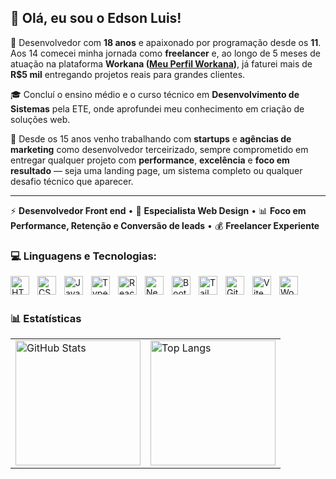 ## 👋 Olá, eu sou o **Edson Luis**!

🚀 Desenvolvedor com **18 anos** e apaixonado por programação desde os **11**. Aos 14 comecei minha jornada como **freelancer** e, ao longo de 5 meses de atuação na plataforma **Workana ([Meu Perfil Workana](https://www.workana.com/freelancer/0ba3fc7d730d4e14bc56ad053a605c5e ))**, já faturei mais de **R$5 mil** entregando projetos reais para grandes clientes. 

🎓 Concluí o ensino médio e o curso técnico em **Desenvolvimento de Sistemas** pela ETE, onde aprofundei meu conhecimento em criação de soluções web. 

💼 Desde os 15 anos venho trabalhando com **startups** e **agências de marketing** como desenvolvedor terceirizado, sempre comprometido em entregar qualquer projeto com **performance**, **excelência** e **foco em resultado** — seja uma landing page, um sistema completo ou qualquer desafio técnico que aparecer.

---

⚡ **Desenvolvedor Front end** • 🎯 **Especialista Web Design** • 📊 **Foco em Performance, Retenção e Conversão de leads** • 💰 **Freelancer Experiente**
### 💻 Linguagens e Tecnologias:

<img 
    align="left" 
    alt="HTML"
    title="HTML" 
    width="30px" 
    style="padding-right: 10px;" 
    src="https://cdn.jsdelivr.net/gh/devicons/devicon@latest/icons/html5/html5-original.svg" 
/>
<img 
    align="left" 
    alt="CSS" 
    title="CSS"
    width="30px" 
    style="padding-right: 10px;" 
    src="https://cdn.jsdelivr.net/gh/devicons/devicon@latest/icons/css3/css3-original.svg" 
/>
<img 
    align="left" 
    alt="JavaScript" 
    title="JavaScript"
    width="30px" 
    style="padding-right: 10px;" 
    src="https://cdn.jsdelivr.net/gh/devicons/devicon@latest/icons/javascript/javascript-original.svg" 
/>
<img 
    align="left" 
    alt="TypeScript"
    title="TypeScript" 
    width="30px" 
    style="padding-right: 10px;" 
    src="https://cdn.jsdelivr.net/gh/devicons/devicon@latest/icons/typescript/typescript-original.svg" 
/>
<img 
    align="left" 
    alt="React"
    title="React" 
    width="30px" 
    style="padding-right: 10px;" 
    src="https://cdn.jsdelivr.net/gh/devicons/devicon@latest/icons/react/react-original.svg" 
/>
<img 
    align="left" 
    alt="Next.js" 
    title="Next.js"
    width="30px" 
    style="padding-right: 10px;" 
    src="https://cdn.jsdelivr.net/gh/devicons/devicon@latest/icons/nextjs/nextjs-original.svg" 
/>
<img 
    align="left" 
    alt="Bootstrap"
    title="Bootstrap" 
    width="30px" 
    style="padding-right: 10px;" 
    src="https://cdn.jsdelivr.net/gh/devicons/devicon@latest/icons/bootstrap/bootstrap-original.svg" 
/>
<img 
    align="left" 
    alt="Tailwind" 
    title="Tailwind"
    width="30px" 
    style="padding-right: 10px;" 
    src="https://cdn.jsdelivr.net/gh/devicons/devicon@latest/icons/tailwindcss/tailwindcss-original.svg" 
/>
<img 
    align="left" 
    alt="Git" 
    title="Git"
    width="30px" 
    style="padding-right: 10px;" 
    src="https://cdn.jsdelivr.net/gh/devicons/devicon@latest/icons/git/git-original.svg" 
/>
<img 
   align="left" 
   alt="Vite" 
   title="Vite"
   width="30px" 
   style="padding-right: 10px;" 
   src="https://cdn.jsdelivr.net/gh/devicons/devicon@latest/icons/vite/vite-original.svg" 
/>
<img 
   align="left" 
   alt="WordPress" 
   title="WordPress"
   width="30px" 
   style="padding-right: 10px;" 
   src="https://cdn.jsdelivr.net/gh/devicons/devicon@latest/icons/wordpress/wordpress-original.svg" 
/>
<br><br>

### 📊 Estatísticas

<table>
  <tr>
    <td>
      <img 
        alt="GitHub Stats" 
        height="200" 
        src="https://github-readme-stats.vercel.app/api?username=EdsonLuis-Fullstack&show_icons=true&theme=default&include_all_commits=true&locale=pt-br" 
      />
    </td>
    <td>
      <img 
        alt="Top Langs" 
        height="200" 
        src="https://github-readme-stats.vercel.app/api/top-langs/?username=EdsonLuis-Fullstack&theme=default&layout=compact&custom_title=Tecnologias&langs_count=9" 
      />
    </td>
  </tr>
</table>
